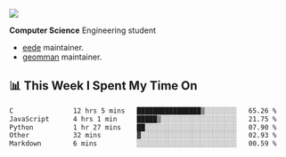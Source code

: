 ![](https://komarev.com/ghpvc/?username=brauliorivas&color=green)

**Computer Science** Engineering student

- [eede](https://github.com/key4hep/eede) maintainer.
- [geomman](https://www.freshports.org/sysutils/geomman) maintainer.

## 📊 This Week I Spent My Time On

<!--START_SECTION:waka-->

```txt
C               12 hrs 5 mins   ████████████████▒░░░░░░░░   65.26 %
JavaScript      4 hrs 1 min     █████▒░░░░░░░░░░░░░░░░░░░   21.75 %
Python          1 hr 27 mins    ██░░░░░░░░░░░░░░░░░░░░░░░   07.90 %
Other           32 mins         ▓░░░░░░░░░░░░░░░░░░░░░░░░   02.93 %
Markdown        6 mins          ░░░░░░░░░░░░░░░░░░░░░░░░░   00.59 %
```

<!--END_SECTION:waka-->
